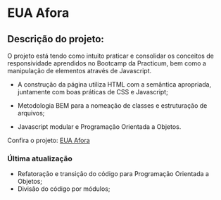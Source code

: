 # EUA Afora

## Descrição do projeto:

O projeto está tendo como intuito praticar e consolidar os conceitos de responsividade aprendidos no Bootcamp da Practicum, bem como a manipulação de elementos através de Javascript.

- A construção da página utiliza HTML com a semântica apropriada, juntamente com boas práticas de CSS e Javascript;

- Metodologia BEM para a nomeação de classes e estruturação de arquivos;

- Javascript modular e Programação Orientada a Objetos.

Confira o projeto: [EUA Afora](https://ttisid.github.io/web_project_4_ptbr/)

### Última atualização

- Refatoração e transição do código para Programação Orientada a Objetos;
- Divisão do código por módulos;
